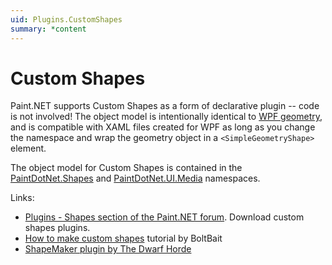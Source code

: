 ```yaml
---
uid: Plugins.CustomShapes
summary: *content
---
```

# Custom Shapes

Paint.NET supports Custom Shapes as a form of declarative plugin -- code is not involved! The object model is intentionally identical to [WPF geometry](xref:System.Windows.Media.Geometry), and is compatible with XAML files created for WPF as long as you change the namespace and wrap the geometry object in a `<SimpleGeometryShape>` element.

The object model for Custom Shapes is contained in the [PaintDotNet.Shapes](xref:PaintDotNet.Shapes) and [PaintDotNet.UI.Media](xref:PaintDotNet.UI.Media) namespaces.

Links:
- [Plugins - Shapes section of the Paint.NET forum](https://forums.getpaint.net/forum/48-shapes/). Download custom shapes plugins.
- [How to make custom shapes](https://forums.getpaint.net/topic/32101-how-to-make-custom-shapes-for-paintnet-406/) tutorial by BoltBait
- [ShapeMaker plugin by The Dwarf Horde](https://forums.getpaint.net/topic/110677-shapemaker-by-the-dwarf-horde-v1704-may-21-2022/)